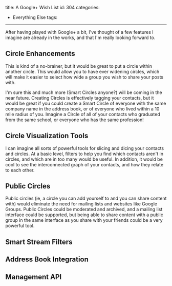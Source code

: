 title: A Google+ Wish List
id: 304
categories:
  - Everything Else
tags:
---

After having played with Google+ a bit, I've thought of a few features I imagine are already in the works, and that I'm really looking forward to.

## Circle Enhancements

This is kind of a no-brainer, but it would be great to put a circle within another circle. This would allow you to have ever widening circles, which will make it easier to select how wide a group you wish to share your posts with.

I'm sure this and much more (Smart Circles anyone?) will be coming in the near future. Creating Circles is effectively tagging your contacts, but it would be great if you could create a Smart Circle of everyone with the same company name in the address book, or of everyone who lived within a 10 mile radius of you. Imagine a Circle of all of your contacts who graduated from the same school, or everyone who has the same profession!

## Circle Visualization Tools

I can imagine all sorts of powerful tools for slicing and dicing your contacts and circles. At a basic level, filters to help you find which contacts aren't in circles, and which are in too many would be useful. In addition, it would be cool to see the interconnected graph of your contacts, and how they relate to each other.

## Public Circles

Public circles (ie, a circle you can add yourself to and you can share content with) would eliminate the need for mailing lists and websites like Google Groups. Public Circles could be moderated and archived, and a mailing list interface could be supported, but being able to share content with a public group in the same interface as you share with your friends could be a very powerful tool.

## Smart Stream Filters

## Address Book Integration

## Management API